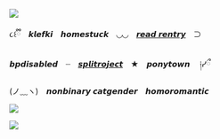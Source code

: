 ![](https://files.catbox.moe/hk8plx.png)

૮꒰ྀི　𝙠𝙡𝙚𝙛𝙠𝙞　𝙝𝙤𝙢𝙚𝙨𝙩𝙪𝙘𝙠　◡◡　[𝙧𝙚𝙖𝙙 𝙧𝙚𝙣𝙩𝙧𝙮](https://rentry.co/tipsyCatnip)　⊃

𝙗𝙥𝙙𝙞𝙨𝙖𝙗𝙡𝙚𝙙　┈　[𝙨𝙥𝙡𝙞𝙩𝙧𝙤𝙟𝙚𝙘𝙩](https://rentry.co/exCatnip)　★　𝙥𝙤𝙣𝙮𝙩𝙤𝙬𝙣 　༏ᓯྀ

(ノ﹏ヽ)　𝙣𝙤𝙣𝙗𝙞𝙣𝙖𝙧𝙮 𝙘𝙖𝙩𝙜𝙚𝙣𝙙𝙚𝙧　𝙝𝙤𝙢𝙤𝙧𝙤𝙢𝙖𝙣𝙩𝙞𝙘

![](https://files.catbox.moe/903khk.png)

![](https://komarev.com/ghpvc/?username=tipsyCatnip&color=013372) ![]()
